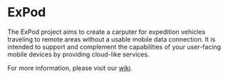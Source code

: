 # ExPod

The ExPod project aims to create a carputer for expedition vehicles traveling to remote areas without a usable mobile data connection.
It is intended to support and complement the capabilities of your user-facing mobile devices by providing cloud-like services.

For more information, please visit our [wiki](https://github.com/ExPod/ExPod/wiki/).
